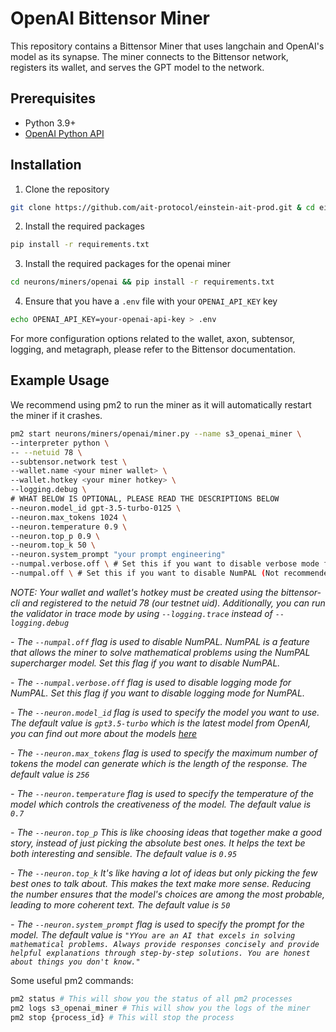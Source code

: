 # OpenAI Bittensor Miner

This repository contains a Bittensor Miner that uses langchain and OpenAI's model as its synapse. The miner connects to the Bittensor network, registers its wallet, and serves the GPT model to the network.

## Prerequisites

- Python 3.9+
- [OpenAI Python API](https://github.com/openai/openai)

## Installation

1. Clone the repository

```bash
git clone https://github.com/ait-protocol/einstein-ait-prod.git & cd einstein-ait-prod
```

2. Install the required packages

```bash
pip install -r requirements.txt
```

3. Install the required packages for the openai miner

```bash
cd neurons/miners/openai && pip install -r requirements.txt
```

4. Ensure that you have a `.env` file with your `OPENAI_API_KEY` key

```bash
echo OPENAI_API_KEY=your-openai-api-key > .env
```

For more configuration options related to the wallet, axon, subtensor, logging, and metagraph, please refer to the Bittensor documentation.

## Example Usage

We recommend using pm2 to run the miner as it will automatically restart the miner if it crashes.

```bash
pm2 start neurons/miners/openai/miner.py --name s3_openai_miner \
--interpreter python \
-- --netuid 78 \
--subtensor.network test \
--wallet.name <your miner wallet> \
--wallet.hotkey <your miner hotkey> \
--logging.debug \
# WHAT BELOW IS OPTIONAL, PLEASE READ THE DESCRIPTIONS BELOW
--neuron.model_id gpt-3.5-turbo-0125 \
--neuron.max_tokens 1024 \
--neuron.temperature 0.9 \
--neuron.top_p 0.9 \
--neurom.top_k 50 \
--neuron.system_prompt "your prompt engineering"
--numpal.verbose.off \ # Set this if you want to disable verbose mode for NumPAL
--numpal.off \ # Set this if you want to disable NumPAL (Not recommended)

```

   *NOTE: Your wallet and wallet's hotkey must be created using the bittensor-cli and registered to the netuid 78 (our testnet uid). Additionally, you can run the validator in trace mode by using `--logging.trace` instead of `--logging.debug`*

   *- The `--numpal.off` flag is used to disable NumPAL. NumPAL is a feature that allows the miner to solve mathematical problems using the NumPAL supercharger model. Set this flag if you want to disable NumPAL.*

   *- The `--numpal.verbose.off` flag is used to disable logging mode for NumPAL. Set this flag if you want to disable logging mode for NumPAL.*

   *- The `--neuron.model_id` flag is used to specify the model you want to use. The default value is `gpt3.5-turbo` which is the latest model from OpenAI, you can find out more about the models [here](https://platform.openai.com/docs/models/)*

   *- The `--neuron.max_tokens` flag is used to specify the maximum number of tokens the model can generate which is the length of the response. The default value is `256`*

   *- The `--neuron.temperature` flag is used to specify the temperature of the model which controls the creativeness of the model. The default value is `0.7`*

   *- The `--neuron.top_p` This is like choosing ideas that together make a good story, instead of just picking the absolute best ones. It helps the text be both interesting and sensible. The default value is `0.95`*

   *- The `--neuron.top_k` It's like having a lot of ideas but only picking the few best ones to talk about. This makes the text make more sense.  Reducing the number ensures that the model's choices are among the most probable, leading to more coherent text. The default value is `50`*

   *- The `--neuron.system_prompt` flag is used to specify the prompt for the model. The default value is `"YYou are an AI that excels in solving mathematical problems. Always provide responses concisely and provide helpful explanations through step-by-step solutions. You are honest about things you don't know."`*

   Some useful pm2 commands:

   ```bash
   pm2 status # This will show you the status of all pm2 processes
   pm2 logs s3_openai_miner # This will show you the logs of the miner
   pm2 stop {process_id} # This will stop the process
   ```
